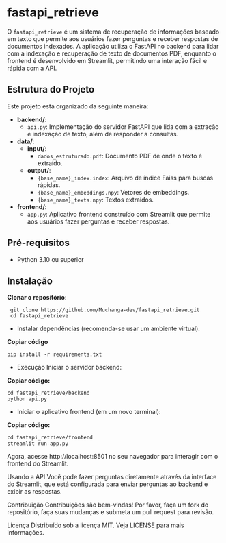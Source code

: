 # fastapi_retrieve

O `fastapi_retrieve` é um sistema de recuperação de informações baseado em texto que permite aos usuários fazer perguntas e receber respostas de documentos indexados. A aplicação utiliza o FastAPI no backend para lidar com a indexação e recuperação de texto de documentos PDF, enquanto o frontend é desenvolvido em Streamlit, permitindo uma interação fácil e rápida com a API.

## Estrutura do Projeto

Este projeto está organizado da seguinte maneira:

- **backend/**:
  - `api.py`: Implementação do servidor FastAPI que lida com a extração e indexação de texto, além de responder a consultas.
- **data/**:
  - **input/**:
    - `dados_estruturado.pdf`: Documento PDF de onde o texto é extraído.
  - **output/**:
    - `{base_name}_index.index`: Arquivo de índice Faiss para buscas rápidas.
    - `{base_name}_embeddings.npy`: Vetores de embeddings.
    - `{base_name}_texts.npy`: Textos extraídos.
- **frontend/**:
  - `app.py`: Aplicativo frontend construído com Streamlit que permite aos usuários fazer perguntas e receber respostas.

## Pré-requisitos

- Python 3.10 ou superior

## Instalação

**Clonar o repositório**:
  ```
   git clone https://github.com/Muchanga-dev/fastapi_retrieve.git
   cd fastapi_retrieve
   ```
- Instalar dependências (recomenda-se usar um ambiente virtual):

**Copiar código**

```pip install -r requirements.txt```

- Execução
Iniciar o servidor backend:

**Copiar código:**

```
cd fastapi_retrieve/backend
python api.py

```

- Iniciar o aplicativo frontend (em um novo terminal):

**Copiar código:**

```
cd fastapi_retrieve/frontend
streamlit run app.py
```

Agora, acesse http://localhost:8501 no seu navegador para interagir com o frontend do Streamlit.

Usando a API
Você pode fazer perguntas diretamente através da interface do Streamlit, que está configurada para enviar perguntas ao backend e exibir as respostas.

Contribuição
Contribuições são bem-vindas! Por favor, faça um fork do repositório, faça suas mudanças e submeta um pull request para revisão.

Licença
Distribuído sob a licença MIT. Veja LICENSE para mais informações.
